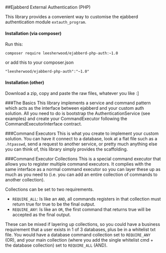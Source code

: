 ##Ejabberd External Authentication (PHP)

This library provides a convenient way to customise the ejabberd authentication module `extauth_program`. 

#### Installation (via composer)
Run this:
````
composer require leesherwood/ejabberd-php-auth:~1.0
````

or add this to your composer.json
````
"leesherwood/ejabberd-php-auth":"~1.0"
````

#### Installation (other)
Download a zip, copy and paste the raw files, whatever you like :]

###The Basics
This library implements a service and command pattern which acts as the interface between ejabberd and your custom auth solution. All you need to do is bootstrap the AuthenticationService (see examples) and create your CommandExecutor following the CommandExecutorInterface contract.

###Command Executors
This is what you create to implement your custom solution. You can have it connect to a database, look at a flat file such as a `.htpasswd`, send a request to another service, or pretty much anything else you can think of, this library simply provides the scaffolding.

###Command Executor Collections
This is a special command executor that allows you to register multiple command executors. It complies with the same interface as a normal command executor so you can layer these up as much as you need to (i.e. you can add an entire collection of commands to another collection).

Collections can be set to two requirements. 
 - `REQUIRE_ALL`: Is like an `AND`, all commands registers in that collection must return true for true to be the final output.
 - `REQUIRE_ANY`: Is like an `OR`, the first command that returns true will be accepted as the final output.

These can be mixed if layering up collections, so you could have a business requirement that a user exists in 1 of 3 databases, plus be in a whitelist txt file. You would have a database command collection set to `REQUIRE_ANY` (OR), and your main collection (where you add the single whitelist cmd + the database collection) set to `REQUIRE_ALL` (AND).
